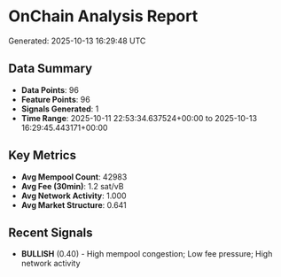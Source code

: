 # OnChain Analysis Report
Generated: 2025-10-13 16:29:48 UTC

## Data Summary
- **Data Points**: 96
- **Feature Points**: 96
- **Signals Generated**: 1
- **Time Range**: 2025-10-11 22:53:34.637524+00:00 to 2025-10-13 16:29:45.443171+00:00

## Key Metrics
- **Avg Mempool Count**: 42983
- **Avg Fee (30min)**: 1.2 sat/vB
- **Avg Network Activity**: 1.000
- **Avg Market Structure**: 0.641

## Recent Signals
- **BULLISH** (0.40) - High mempool congestion; Low fee pressure; High network activity
